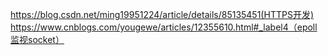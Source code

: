 https://blog.csdn.net/ming19951224/article/details/85135451(HTTPS开发)
https://www.cnblogs.com/yougewe/articles/12355610.html#_label4（epoll监视socket）
